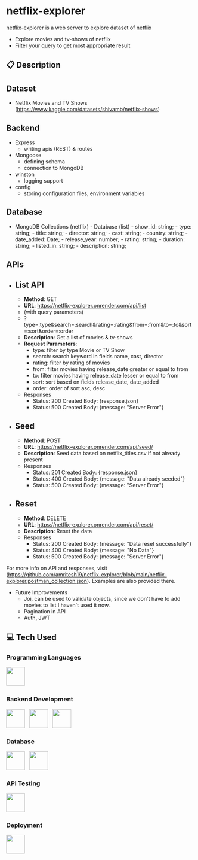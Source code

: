 # netflix-explorer

netflix-explorer is a web server to explore dataset of netflix
- Explore movies and tv-shows of netflix
- Filter your query to get most appropriate result

## 📋 Description 
Dataset
  -
- Netflix Movies and TV Shows (https://www.kaggle.com/datasets/shivamb/netflix-shows)

Backend
  -
- Express
  - writing apis (REST) & routes
- Mongoose
  - defining schema
  - connection to MongoDB
- winston
  - logging support
- config
  - storing configuration files, environment variables

Database
  -
- MongoDB Collections (netflix)
      - Database (list)
        - show_id: string;
        - type: string;
        - title: string;
        - director: string;
        - cast: string;
        - country: string;
        - date_added: Date;
        - release_year: number;
        - rating: string;
        - duration: string;
        - listed_in: string;
        - description: string; 
      

APIs
  -
- List API
  - 
  - <b>Method</b>: GET 
  - <b>URL</b>: https://netflix-explorer.onrender.com/api/list
  - (with query parameters)
  - ?type=:type&search=:search&rating=:rating&from=:from&to=:to&sort=:sort&order=:order
  - <b>Description</b>: Get a list of movies & tv-shows
  - <b>Request Parameters</b>:
    - type: filter by type Movie or TV Show
    - search: search keyword in fields name, cast, director
    - rating: filter by rating of movies
    - from: filter movies having release_date greater or equal to from
    - to: filter movies having release_date lesser or equal to from
    - sort: sort based on fields release_date, date_added
    - order: order of sort asc, desc
  - </b>Responses</b>
    - Status: 200 Created Body: {response.json}
    - Status: 500 Created Body: {message: "Server Error"}
- Seed 
  -
  - <b>Method</b>: POST 
  - <b>URL</b>: https://netflix-explorer.onrender.com/api/seed/
  - <b>Description</b>: Seed data based on netflix_titles.csv if not already present
  - </b>Responses</b>
    - Status: 201 Created Body: {response.json}
    - Status: 400 Created Body: {message: "Data already seeded"}
    - Status: 500 Created Body: {message: "Server Error"}
- Reset
  -
  - <b>Method</b>: DELETE
  - <b>URL</b>: https://netflix-explorer.onrender.com/api/reset/
  - <b>Description</b>: Reset the data 
  - </b>Responses</b>
    - Status: 200 Created Body: {message: "Data reset successfully"}
    - Status: 400 Created Body: {message: "No Data"}
    - Status: 500 Created Body: {message: "Server Error"}

For more info on API and responses, visit (https://github.com/amritesh19/netflix-explorer/blob/main/netflix-explorer.postman_collection.json). Examples are also provided there.

- Future Improvements
  - Joi, can be used to validate objects, since we don't have to add movies to list I haven't used it now.
  - Pagination in API
  - Auth, JWT
 
## 💻 Tech Used

### Programming Languages
<img height="50" src="https://user-images.githubusercontent.com/25181517/183890598-19a0ac2d-e88a-4005-a8df-1ee36782fde1.png">  &nbsp;&nbsp;

### Backend Development
<img height="50" src="https://user-images.githubusercontent.com/25181517/183568594-85e280a7-0d7e-4d1a-9028-c8c2209e073c.png">&nbsp;&nbsp;
<img height="50" src="https://user-images.githubusercontent.com/25181517/183859966-a3462d8d-1bc7-4880-b353-e2cbed900ed6.png">&nbsp;&nbsp;
<img height="50" src="https://user-images.githubusercontent.com/25181517/192107858-fe19f043-c502-4009-8c47-476fc89718ad.png">&nbsp;&nbsp;

### Database
<img height="50" src="https://user-images.githubusercontent.com/25181517/182884177-d48a8579-2cd0-447a-b9a6-ffc7cb02560e.png">&nbsp;&nbsp;
<img height="50" src="https://user-images.githubusercontent.com/73696688/218967070-80af87b7-8278-4748-9ab3-4de937fe9963.png">&nbsp;&nbsp;

### API Testing
<img height="50" src="https://user-images.githubusercontent.com/25181517/192109061-e138ca71-337c-4019-8d42-4792fdaa7128.png">&nbsp;&nbsp;

### Deployment
<img height="50" src="https://user-images.githubusercontent.com/73696688/218966338-ae02f90e-6fde-4755-b6bc-54b83bae428a.png">&nbsp;&nbsp;
